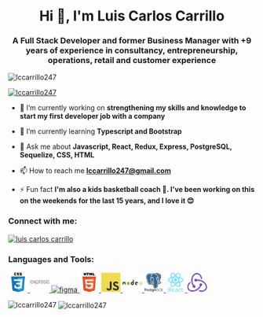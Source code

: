 <h1 align="center">Hi 👋, I'm Luis Carlos Carrillo</h1>
<h3 align="center">A Full Stack Developer and former Business Manager with +9 years of experience in consultancy, entrepreneurship, operations, retail and customer experience</h3>

<p align="left"> <img src="https://komarev.com/ghpvc/?username=lccarrillo247&label=Profile%20views&color=0e75b6&style=flat" alt="lccarrillo247" /> </p>

<p align="left"> <a href="https://github.com/ryo-ma/github-profile-trophy"><img src="https://github-profile-trophy.vercel.app/?username=lccarrillo247" alt="lccarrillo247" /></a> </p>

- 🔭 I’m currently working on **strengthening my skills and knowledge to start my first developer job with a company**

- 🌱 I’m currently learning **Typescript and Bootstrap**

- 💬 Ask me about **Javascript, React, Redux, Express, PostgreSQL, Sequelize, CSS, HTML**

- 📫 How to reach me **lccarrillo247@gmail.com**

- ⚡ Fun fact **I'm also a kids basketball coach 🏀. I've been working on this on the weekends for the last 15 years, and I love it 😊**

<h3 align="left">Connect with me:</h3>
<p align="left">
<a href="https://linkedin.com/in/luis carlos carrillo" target="blank"><img align="center" src="https://raw.githubusercontent.com/rahuldkjain/github-profile-readme-generator/master/src/images/icons/Social/linked-in-alt.svg" alt="luis carlos carrillo" height="30" width="40" /></a>
</p>

<h3 align="left">Languages and Tools:</h3>
<p align="left"> <a href="https://www.w3schools.com/css/" target="_blank" rel="noreferrer"> <img src="https://raw.githubusercontent.com/devicons/devicon/master/icons/css3/css3-original-wordmark.svg" alt="css3" width="40" height="40"/> </a> <a href="https://expressjs.com" target="_blank" rel="noreferrer"> <img src="https://raw.githubusercontent.com/devicons/devicon/master/icons/express/express-original-wordmark.svg" alt="express" width="40" height="40"/> </a> <a href="https://www.figma.com/" target="_blank" rel="noreferrer"> <img src="https://www.vectorlogo.zone/logos/figma/figma-icon.svg" alt="figma" width="40" height="40"/> </a> <a href="https://www.w3.org/html/" target="_blank" rel="noreferrer"> <img src="https://raw.githubusercontent.com/devicons/devicon/master/icons/html5/html5-original-wordmark.svg" alt="html5" width="40" height="40"/> </a> <a href="https://developer.mozilla.org/en-US/docs/Web/JavaScript" target="_blank" rel="noreferrer"> <img src="https://raw.githubusercontent.com/devicons/devicon/master/icons/javascript/javascript-original.svg" alt="javascript" width="40" height="40"/> </a> <a href="https://nodejs.org" target="_blank" rel="noreferrer"> <img src="https://raw.githubusercontent.com/devicons/devicon/master/icons/nodejs/nodejs-original-wordmark.svg" alt="nodejs" width="40" height="40"/> </a> <a href="https://www.postgresql.org" target="_blank" rel="noreferrer"> <img src="https://raw.githubusercontent.com/devicons/devicon/master/icons/postgresql/postgresql-original-wordmark.svg" alt="postgresql" width="40" height="40"/> </a> <a href="https://reactjs.org/" target="_blank" rel="noreferrer"> <img src="https://raw.githubusercontent.com/devicons/devicon/master/icons/react/react-original-wordmark.svg" alt="react" width="40" height="40"/> </a> <a href="https://redux.js.org" target="_blank" rel="noreferrer"> <img src="https://raw.githubusercontent.com/devicons/devicon/master/icons/redux/redux-original.svg" alt="redux" width="40" height="40"/> </a> </p>

<p><img align="left" src="https://github-readme-stats.vercel.app/api/top-langs?username=lccarrillo247&show_icons=true&locale=en&layout=compact" alt="lccarrillo247" /></p>

<p>&nbsp;<img align="center" src="https://github-readme-stats.vercel.app/api?username=lccarrillo247&show_icons=true&locale=en" alt="lccarrillo247" /></p>
